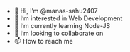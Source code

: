 - 👋 Hi, I’m @manas-sahu2407
- 👀 I’m interested in Web Development
- 🌱 I’m currently learning Node-JS
- 💞️ I’m looking to collaborate on 
- 📫 How to reach me 

<!---
manas-sahu2407/manas-sahu2407 is a ✨ special ✨ repository because its `README.md` (this file) appears on your GitHub profile.
You can click the Preview link to take a look at your changes.
--->
